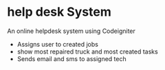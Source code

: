 <div align="left">


# help desk System
  
 An online helpdesk system using Codeigniter


</div>
<div>
	<ul>
		<li>  Assigns user to created jobs </li>
			<li>  show most repaired truck and most created tasks </li>
			<li>  Sends email and sms to assigned tech </li>
		
	


</div
